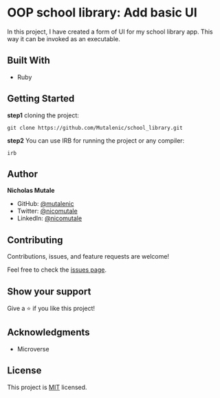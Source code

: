 # OOP school library: Add basic UI
In this project, I have created a form of UI for my school library app. This way it can be invoked as an executable.

## Built With
- Ruby

## Getting Started
**step1** cloning the project:
```
git clone https://github.com/Mutalenic/school_library.git
```
**step2** You can use IRB for running the project or any compiler:
```
irb
```

## Author

**Nicholas Mutale**

- GitHub: [@mutalenic](https://github.com/Mutalenic)
- Twitter: [@nicomutale](https://twitter.com/nicomutale)
- LinkedIn: [@nicomutale](https://www.linkedin.com/in/nicomutale/)

## Contributing

Contributions, issues, and feature requests are welcome!

Feel free to check the [issues page](https://github.com/Mutalenic/school_library/issues).

## Show your support

Give a ⭐️ if you like this project!


## Acknowledgments

- Microverse 

## License

This project is [MIT](./MIT.md) licensed.
